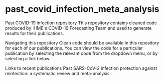 # past_covid_infection_meta_analysis

Past COVID-19 infection repository
This repository contains cleaned code produced by IHME's COVID-19 Forecasting Team and used to generate results for their publications.

Navigating this repository
Clean code should be available in this repository for each of our publications. You can view the code for a particular publication by selecting the relevant code from the dropdown menu, or by selecting a link below.

Links to recent publications
Past SARS-CoV-2 infection protection against reinfection: a systematic review and meta-analysis
